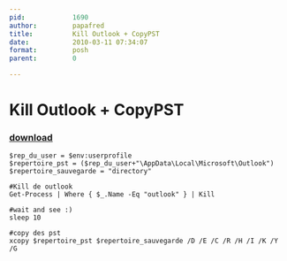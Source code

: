 ```yaml
---
pid:            1690
author:         papafred
title:          Kill Outlook + CopyPST
date:           2010-03-11 07:34:07
format:         posh
parent:         0

---
```


# Kill Outlook + CopyPST

### [download](Scripts\1690.ps1)



```posh
$rep_du_user = $env:userprofile
$repertoire_pst = ($rep_du_user+"\AppData\Local\Microsoft\Outlook")
$repertoire_sauvegarde = "directory"

#Kill de outlook
Get-Process | Where { $_.Name -Eq "outlook" } | Kill

#wait and see :)
sleep 10

#copy des pst
xcopy $repertoire_pst $repertoire_sauvegarde /D /E /C /R /H /I /K /Y /G

```
